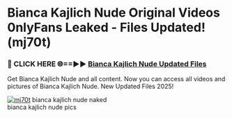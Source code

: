 # Bianca Kajlich Nude Original Videos 0nlyFans Leaked - Files Updated! (mj70t)

<h3>🔴 CLICK HERE 🌐==►► <a href="https://tinyurl.com/5h6xmrr3" rel="nofollow">Bianca Kajlich Nude Updated Files</a></h3>

Get Bianca Kajlich Nude and all content. Now you can access all videos and pictures of Bianca Kajlich Nude. New Updated Files 2025!

[![mj70t](https://i.imgur.com/KVD873Z.gif)](https://tinyurl.com/5h6xmrr3)
bianca kajlich nude naked<br>
bianca kajlich nude pics